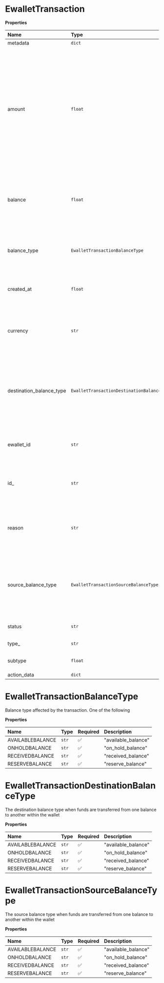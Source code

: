 # EwalletTransaction

**Properties**

| Name                     | Type                                       | Required | Description                                                                                                                                                                              |
| :----------------------- | :----------------------------------------- | :------- | :--------------------------------------------------------------------------------------------------------------------------------------------------------------------------------------- |
| metadata                 | `dict`                                     | ❌       |                                                                                                                                                                                          |
| amount                   | `float`                                    | ❌       | Amount of the transaction, in units of the currency defined in currency. Decimal, including the correct number of decimal places for the currency exponent, as defined in ISO 4217:2015. |
| balance                  | `float`                                    | ❌       | The updated wallet balance after successful completion of the transaction.                                                                                                               |
| balance_type             | `EwalletTransactionBalanceType`            | ❌       | Balance type affected by the transaction. One of the following                                                                                                                           |
| created_at               | `float`                                    | ❌       | Time the transaction was made, in Unix time.                                                                                                                                             |
| currency                 | `str`                                      | ❌       | Three-letter ISO 4217 code for the currency used in the amount field.                                                                                                                    |
| destination_balance_type | `EwalletTransactionDestinationBalanceType` | ❌       | The destination balance type when funds are transferred from one balance to another within the wallet                                                                                    |
| ewallet_id               | `str`                                      | ❌       | ID of the wallet. String starting with ewallet\_.                                                                                                                                        |
| id\_                     | `str`                                      | ❌       | ID of the transaction. String starting with wt\_ or UUID.                                                                                                                                |
| reason                   | `str`                                      | ❌       | Unique identifier of the wallet object. String starting with ewallet\_.                                                                                                                  |
| source_balance_type      | `EwalletTransactionSourceBalanceType`      | ❌       | The source balance type when funds are transferred from one balance to another within the wallet                                                                                         |
| status                   | `str`                                      | ❌       | Status of the transaction.                                                                                                                                                               |
| type\_                   | `str`                                      | ❌       | Type of transaction                                                                                                                                                                      |
| subtype                  | `float`                                    | ❌       | Subtype of the transaction.                                                                                                                                                              |
| action_data              | `dict`                                     | ❌       |                                                                                                                                                                                          |

# EwalletTransactionBalanceType

Balance type affected by the transaction. One of the following

**Properties**

| Name             | Type  | Required | Description         |
| :--------------- | :---- | :------- | :------------------ |
| AVAILABLEBALANCE | `str` | ✅       | "available_balance" |
| ONHOLDBALANCE    | `str` | ✅       | "on_hold_balance"   |
| RECEIVEDBALANCE  | `str` | ✅       | "received_balance"  |
| RESERVEBALANCE   | `str` | ✅       | "reserve_balance"   |

# EwalletTransactionDestinationBalanceType

The destination balance type when funds are transferred from one balance to another within the wallet

**Properties**

| Name             | Type  | Required | Description         |
| :--------------- | :---- | :------- | :------------------ |
| AVAILABLEBALANCE | `str` | ✅       | "available_balance" |
| ONHOLDBALANCE    | `str` | ✅       | "on_hold_balance"   |
| RECEIVEDBALANCE  | `str` | ✅       | "received_balance"  |
| RESERVEBALANCE   | `str` | ✅       | "reserve_balance"   |

# EwalletTransactionSourceBalanceType

The source balance type when funds are transferred from one balance to another within the wallet

**Properties**

| Name             | Type  | Required | Description         |
| :--------------- | :---- | :------- | :------------------ |
| AVAILABLEBALANCE | `str` | ✅       | "available_balance" |
| ONHOLDBALANCE    | `str` | ✅       | "on_hold_balance"   |
| RECEIVEDBALANCE  | `str` | ✅       | "received_balance"  |
| RESERVEBALANCE   | `str` | ✅       | "reserve_balance"   |
